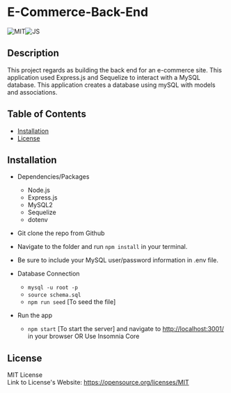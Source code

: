 # E-Commerce-Back-End
![MIT](https://img.shields.io/badge/License-MIT-yellow)![JS](https://img.shields.io/badge/Javascript-JS-yellow)

## Description 
This project regards as building the back end for an e-commerce site. This application used Express.js and Sequelize to interact with a MySQL database. This application creates a database using mySQL with models and associations.

## Table of Contents
* [Installation](#installation)
* [License](#license)


## Installation 

* Dependencies/Packages
    - Node.js
    - Express.js
    - MySQL2
    - Sequelize
    - dotenv

* Git clone the repo from Github

* Navigate to the folder and run `npm install` in your terminal.

* Be sure to include your MySQL user/password information in .env file.

* Database Connection
    - `mysql -u root -p`
    - `source schema.sql`
    - `npm run seed` [To seed the file]

* Run the app
     - `npm start` [To start the server] and navigate to <http://localhost:3001/> in your browser OR Use Insomnia Core

## License 
MIT License <br />
Link to License's Website: https://opensource.org/licenses/MIT
